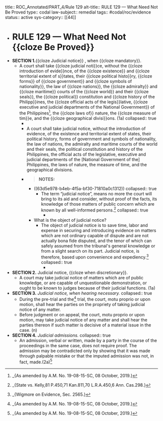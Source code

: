 title:: ROC_Annotated/PART_4/Rule 129
alt-title:: RULE 129 — What Need Not Be Proved
type:: codal
law-subject:: remedial
tags:: #codal/roc/evidence
status:: active
sys-category:: [[44]]

- # RULE 129 — What Need Not {{cloze Be Proved}}
- **SECTION 1.**{{cloze Judicial notice}} , when {{cloze mandatory}}.
	- A court shall take {{cloze judicial noti}}ce, without the {{cloze introduction of evide}}nce, of the {{cloze existence}} and {{cloze territorial extent of s}}tates, their {{cloze political histo}}ry, {{cloze forms}} of {{cloze government}} and {{cloze symbols of nationality}}, the law of {{cloze nations}}, the {{cloze admiralty}} and {{cloze maritime}} courts of the {{cloze world}} and their {{cloze seals}}, the {{cloze political}} constitution and {{cloze history of the Philipp}}ines, the {{cloze official acts of the legis}}lative, {{cloze executive and judicial departments of the National Government}} of the Philippines[^1], the {{cloze laws of}} nature, the {{cloze measure of tim}}e, and the {{cloze geographical divisi}}ons. (1a)
	  collapsed:: true
		- [^1]: _{As amended by A.M. No. 19-08-15-SC, 08 October, 2019.}
		- A court shall take judicial notice, without the introduction of evidence, of the existence and territorial extent of states, their political history, forms of government and symbols of nationality, the law of nations, the admiralty and maritime courts of the world and their seals, the political constitution and history of the Philippines, the official acts of the legislative, executive and judicial departments of the [National Government of the] Philippines, the laws of nature, the measure of time, and the geographical divisions.
		- > **NOTES:**
			- ((63d5e978-b4eb-4f5a-bf30-71810a0c1312))
			  collapsed:: true
				- The term “judicial notice”, means no more the court will bring to its aid and consider, without proof of the facts, its knowledge of those matters of public concern which are known by all well-informed persons.[^q1]
				  collapsed:: true
					- [^q1]: _{State vs. Kelly,81 P.450,71 Kan.811,70 L.R.A.450,6 Ann. Cas.298.}
			- What is the object of judicial notice?
				- The object of judicial notice is to save time, labor and expense in securing and introducing evidence on matters which are not ordinary capable of dispute and are not actually bona fide disputed, and the tenor of which can safely assumed from the tribunal's general knowledge or from a slight search on its part. Judicial notice, is therefore, based upon convenience and expediency.[^q2]
				  collapsed:: true
					- [^q2]: _{Wigmore on Evidence, Sec. 2565.}
- **SECTION 2.** Judicial notice, {{cloze when discretionary}}.
	- A court may take judicial notice of matters which are of public knowledge, or are capable of unquestionable demonstration, or ought to be known to judges because of their judicial functions. (1a)
- **SECTION 3.** *Judicial notice, when hearing necessary.*
  collapsed:: true
	- During the pre-trial and the[^1] trial, the court, motu proprio or upon motion, shall hear the parties on the propriety of taking judicial notice of any matter.
	- Before judgment or on appeal, the court, motu proprio or upon motion, may take judicial notice of any matter and shall hear the parties thereon if such matter is decisive of a material issue in the case. (n)
- **SECTION 4.** *Judicial admissions.*
  collapsed:: true
	- An admission, verbal or written, made by a party in the course of the proceedings in the same case, does not require proof. The admission may be contradicted only by showing that it was made through palpable mistake or that the imputed admission was not, in fact, made.(2a)[^1]